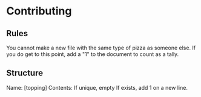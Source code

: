 # Contributing

## Rules

You cannot make a new file with the same type of pizza as someone else. If you do get to this point, add a "1" to the document to count as a tally.

## Structure
Name: [topping]
Contents: 
    If unique, empty
    If exists, add 1 on a new line.